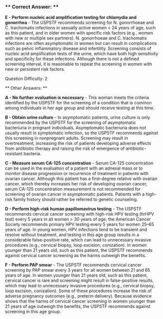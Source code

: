 ### ** Correct Answer: **

**E - Perform nucleic acid amplification testing for chlamydia and gonorrhea** - The USPSTF recommends screening for N. gonorrhoeae and C. trachomatis infections in sexually active women < 24 years of age, such as this patient, and in older women with specific risk factors (e.g., women with new or multiple sex partners). N. gonorrhoeae and C. trachomatis infections are often asymptomatic in women but can result in complications such as pelvic inflammatory disease and infertility. Screening consists of nucleic acid amplification tests of the urine, which have both high sensitivity and specificity for these infections. Although there is not a defined screening interval, it is reasonable to repeat the screening in women with new or persistent risk factors.

Question Difficulty: 2

** Other Answers: **

**A - No further evaluation is necessary** - This woman meets the criteria identified by the USPSTF for the screening of a condition that is common among individuals in her age group and should receive testing at this time.

**B - Obtain urine culture** - In asymptomatic patients, urine culture is only recommended by the USPSTF for the screening of asymptomatic bacteriuria in pregnant individuals. Asymptomatic bacteriuria does not usually result in symptomatic infection, so the USPSTF recommends against this screening in nonpregnant adults. Screening may result in overtreatment, increasing the risk of patients developing adverse effects from antibiotic therapy and raising the risk of emergence of antibiotic-resistant bacteria.

**C - Measure serum CA-125 concentration** - Serum CA-125 concentration can be used in the evaluation of a patient with an adnexal mass or to monitor disease progression or recurrence of treatment in patients with ovarian cancer. Although this patient has a first-degree relative with ovarian cancer, which thereby increases her risk of developing ovarian cancer, serum CA-125 concentration measurement is not recommended for screening of ovarian cancer in asymptomatic patients. Patients with a high-risk family history should rather be referred to genetic counseling.

**D - Perform high-risk human papillomavirus testing** - The USPSTF recommends cervical cancer screening with high-risk HPV testing (hrHPV test) every 5 years in all women > 30 years of age; the American Cancer Society recommends primary HPV testing every 5 years for women 25–65 years of age. In young women, HPV infections tend to be transient and resolve without treatment, and testing in this age group results in a considerable false-positive rate, which can lead to unnecessary invasive procedures (e.g., cervical biopsy, loop excision, conization). In women younger than 21 years old, such as this patient, the USPSTF recommends against cervical cancer screening as the harms outweigh the benefits.

**F - Perform PAP smear** - The USPSTF recommends cervical cancer screening by PAP smear every 3 years for all women between 21 and 65 years of age. In women younger than 21 years old, such as this patient, cervical cancer is rare and screening might result in false-positive results, which may lead to unnecessary invasive procedures (e.g., cervical biopsy, loop excision, conization). Some of these procedures increase the risk of adverse pregnancy outcomes (e.g., preterm delivery). Because evidence shows that the harms of cervical cancer screening in women younger than 21 years of age outweigh the benefits, the USPSTF recommends against screening in this age group.

